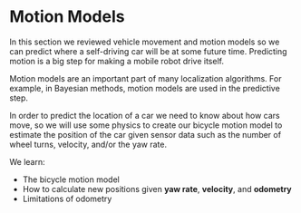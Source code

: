 # Motion Models

In this section we reviewed vehicle movement and motion models so we can predict where a self-driving car will be at some future time. Predicting motion is a big step for making a mobile robot drive itself.

Motion models are an important part of many localization algorithms. For example, in Bayesian methods, motion models are used in the predictive step.

In order to predict the location of a car we need to know about how cars move, so we will use some physics to create our bicycle motion model to estimate the position of the car given sensor data such as the number of wheel turns, velocity, and/or the yaw rate.

We learn:

- The bicycle motion model
- How to calculate new positions given **yaw rate**, **velocity**, and **odometry**
- Limitations of odometry

